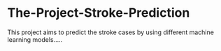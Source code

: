 # The-Project-Stroke-Prediction
This project aims to predict the stroke cases by using different machine learning models.....
